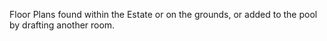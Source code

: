 Floor Plans found within the Estate or on the grounds, or added to the pool by drafting another room.